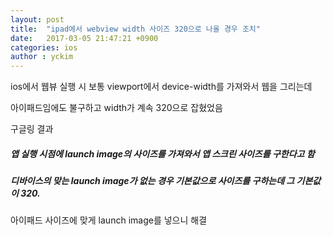 ```yaml
---
layout: post
title:  "ipad에서 webview width 사이즈 320으로 나올 경우 조치"
date:   2017-03-05 21:47:21 +0900
categories: ios
author : yckim
---
```


ios에서 웹뷰 실행 시 보통 viewport에서 device-width를 가져와서 웹을 그리는데

아이패드임에도 불구하고 width가 계속 320으로 잡혔었음

구글링 결과

##### 앱 실행 시점에 launch image의 사이즈를 가져와서 앱 스크린 사이즈를 구한다고 함
##### 디바이스의 맞는 launch image가 없는 경우 기본값으로 사이즈를 구하는데 그 기본값이 320.

아이패드 사이즈에 맞게 launch image를 넣으니 해결
